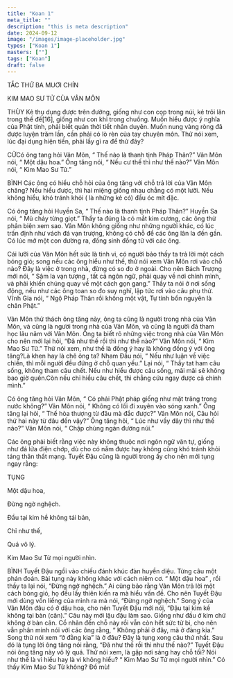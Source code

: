 ```yaml
---
title: "Koan 1"
meta_title: ""
description: "this is meta description"
date: 2024-09-12
image: "/images/image-placeholder.jpg"
types: ["Koan 1"]
masters: [""]
tags: ["Koan"]
draft: false
---
```


TẮC THỨ BA MUƠI CHÍN

KIM MAO SƯ TỬ CỦA VÂN MÔN

THÙY Kẻ thụ dụng được trên đường, giống như con cọp trong núi, kẻ trôi lăn trong thế đế[16], giống như con khỉ trong chuồng. Muốn hiểu được ý nghĩa của Phật tính, phải biết quán thời tiết nhân duyên. Muốn nung vàng ròng đã được luyện trăm lần, cần phải có lò rèn của tay chuyên môn. Thử nói xem, lúc đại dụng hiện tiền, phải lấy gì ra để thử đây?

CỬCó ông tang hỏi Vân Môn, “ Thế nào là thanh tịnh Pháp Thân?” Vân Môn nói, “ Một dậu hoa.” Ông tăng nói, “ Nếu cư thế thì như thế nào?” Vân Môn nói, “ Kim Mao Sư Tử.”

BÌNH Các ông có hiểu chỗ hỏi của ông tăng với chỗ trả lời của Vân Môn chăng? Nếu hiểu được, thì hai miệng giống nhau chẳng có một lưỡi. Nếu không hiểu, khó tránh khỏi ( là những kẻ có) đầu óc mít đặc.

Có ông tăng hỏi Huyền Sa, “ Thế nào là thanh tịnh Pháp Thân?” Huyền Sa nói, “ Mủ chảy từng giọt.” Thầy ta đúng là có mắt kim cương, các ông thử phân biện xem sao. Vân Môn không giống như những người khác, có lúc trấn định như vách đá vạn trượng, không có chỗ để các ông lân la đến gần. Có lúc mở một con đường ra, đồng sinh đồng tử với các ông.

Cái lưỡi của Vân Môn hết sức là tinh vi, có người bảo thấy ta trả lời một cách bóng gió; song nếu các ông hiểu như thế, thử nói xem Vân Môn rơi vào chỗ nào? Đây là việc ở trong nhà, đừng có so đo ở ngoài. Cho nên Bách Trượng mới nói, “ Sâm la vạn tượng , tất cả ngôn ngữ, phải quay về nơi chính mình, và phải khiến chúng quay về một cách gọn gang.” Thầy ta nói ở nơi sống động, nếu như các ông toan so đo suy nghĩ, lập tức rơi vào câu phụ thứ. Vĩnh Gia nói, “ Ngộ Pháp Thân rồi không một vật, Tự tính bổn nguyên là chân Phật.”

Vân Môn thử thách ông tăng này, ông ta cũng là người trong nhà của Vân Môn, và cũng là người trong nhà của Vân Môn, và cũng là người đã tham học lâu năm với Vân Môn. Ông ta biết rõ những việc trong nhà của Vân Môn cho nên mới lại hỏi, “Đã như thế rồi thì như thế nào?” Vân Môn nói, “ Kim Mao Sư Tử.” Thử nói xem, như thế là đồng ý hay là không đồng ý với ông tăng?Là khen hay là chê ông ta? Nham Đầu nói, “ Nếu như luận về việc chiến, thì mỗi người đều đứng ở chỗ quan yếu.” Lại nói, “ Thầy tat ham câu sống, không tham câu chết. Nếu như hiểu được câu sống, mãi mãi sẽ không bao giờ quên.Còn nếu chỉ hiểu câu chết, thì chẳng cứu ngay được cả chính mình.”

Có ông tăng hỏi Vân Môn, “ Có phải Phật pháp giống như mặt trăng trong nước không?” Vân Môn nói, “ Không có lối đi xuyên vào sóng xanh.” Ông tăng lại hỏi, “ Thế hòa thượng từ đâu mà đắc được?” Vân Môn nói, Câu hỏi thứ hai này từ đâu đến vậy?” Ông tăng hỏi, “ Lúc như vầy đây thì như thế nào?” Vân Môn nói, “ Chập chùng ngàn đường núi.”

Các ông phải biết rằng việc này không thuộc nơi ngôn ngữ văn tự, giống như đá lửa điện chớp, dù cho có nắm được hay không cũng khó tránh khỏi táng thân thất mạng. Tuyết Đậu cũng là người trong ấy cho nên mới tụng ngay rằng:

TỤNG

Một dậu hoa,

Đừng ngờ nghệch.

Đầu tại kim hề không tái bản,

Chỉ như thế,

Quá vô lý.

Kim Mao Sư Tử mọi người nhìn.

BÌNH Tuyết Đậu ngồi vào chiếu đánh khúc đàn huyền diệu. Từng câu một phán đoán. Bài tụng này không khác với cách niêm cơ. “ Một dậu hoa” , rồi thầy ta lại nói, “Đừng ngờ nghệch.” Ai cũng bảo rằng Vân Môn trả lời một cách bóng gió, họ đều lấy thiên kiến ra mà hiểu vấn đề. Cho nên Tuyết Đậu mới dùng vốn liếng của mình ra mà nói, “Đừng ngờ nghệch.” Song ý của Vân Môn đâu có ở dậu hoa, cho nên Tuyết Đậu mới nói, “Đậu tại kim kề không tại bàn (cân).” Câu này mới lậu đậu làm sao. Giống như đầu ở kim chứ không ở bàn cân. Cổ nhân đến chỗ này rồi vẫn còn hết sức từ bi, cho nên vẫn phân minh nói với các ông rằng, “ Không phải ở đây, mà ở đàng kia.” Song thử nói xem “ở đằng kia” là ở đâu? Đây là tụng xong câu thứ nhất. Sau đó là tụng lời ông tăng nói rằng, “Đã như thế rồi thì như thế nào?” Tuyết Đậu nói ông tăng này vô lý quá. Thử nói xem, là gặp nơi sáng hay chỗ tối? Nói như thế là vì hiểu hay là vì không hiểu? “ Kim Mao Sư Tử mọi người nhìn.” Có thấy Kim Mao Sư Tử không? Đồ mù!



